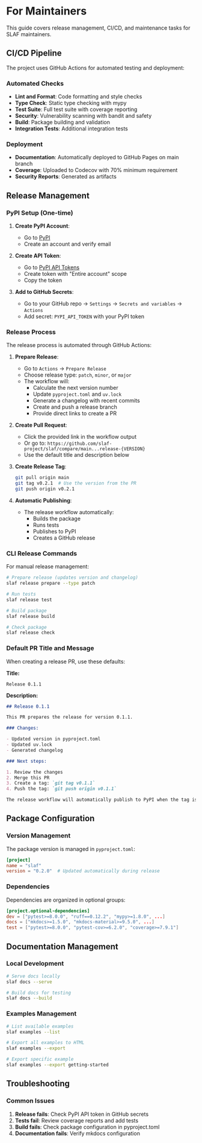 # For Maintainers

This guide covers release management, CI/CD, and maintenance tasks for SLAF maintainers.

## CI/CD Pipeline

The project uses GitHub Actions for automated testing and deployment:

### Automated Checks

- **Lint and Format**: Code formatting and style checks
- **Type Check**: Static type checking with mypy
- **Test Suite**: Full test suite with coverage reporting
- **Security**: Vulnerability scanning with bandit and safety
- **Build**: Package building and validation
- **Integration Tests**: Additional integration tests

### Deployment

- **Documentation**: Automatically deployed to GitHub Pages on main branch
- **Coverage**: Uploaded to Codecov with 70% minimum requirement
- **Security Reports**: Generated as artifacts

## Release Management

### PyPI Setup (One-time)

1. **Create PyPI Account**:

   - Go to [PyPI](https://pypi.org/account/register/)
   - Create an account and verify email

2. **Create API Token**:

   - Go to [PyPI API Tokens](https://pypi.org/manage/account/token/)
   - Create token with "Entire account" scope
   - Copy the token

3. **Add to GitHub Secrets**:
   - Go to your GitHub repo → `Settings` → `Secrets and variables` → `Actions`
   - Add secret: `PYPI_API_TOKEN` with your PyPI token

### Release Process

The release process is automated through GitHub Actions:

1. **Prepare Release**:

   - Go to `Actions` → `Prepare Release`
   - Choose release type: `patch`, `minor`, or `major`
   - The workflow will:
     - Calculate the next version number
     - Update `pyproject.toml` and `uv.lock`
     - Generate a changelog with recent commits
     - Create and push a release branch
     - Provide direct links to create a PR

2. **Create Pull Request**:

   - Click the provided link in the workflow output
   - Or go to: `https://github.com/slaf-project/slaf/compare/main...release-{VERSION}`
   - Use the default title and description below

3. **Create Release Tag**:

   ```bash
   git pull origin main
   git tag v0.2.1  # Use the version from the PR
   git push origin v0.2.1
   ```

4. **Automatic Publishing**:
   - The release workflow automatically:
     - Builds the package
     - Runs tests
     - Publishes to PyPI
     - Creates a GitHub release

### CLI Release Commands

For manual release management:

```bash
# Prepare release (updates version and changelog)
slaf release prepare --type patch

# Run tests
slaf release test

# Build package
slaf release build

# Check package
slaf release check
```

### Default PR Title and Message

When creating a release PR, use these defaults:

**Title:**

```
Release 0.1.1
```

**Description:**

```markdown
## Release 0.1.1

This PR prepares the release for version 0.1.1.

### Changes:

- Updated version in pyproject.toml
- Updated uv.lock
- Generated changelog

### Next steps:

1. Review the changes
2. Merge this PR
3. Create a tag: `git tag v0.1.1`
4. Push the tag: `git push origin v0.1.1`

The release workflow will automatically publish to PyPI when the tag is pushed.
```

## Package Configuration

### Version Management

The package version is managed in `pyproject.toml`:

```toml
[project]
name = "slaf"
version = "0.2.0"  # Updated automatically during release
```

### Dependencies

Dependencies are organized in optional groups:

```toml
[project.optional-dependencies]
dev = ["pytest>=8.0.0", "ruff==0.12.2", "mypy>=1.8.0", ...]
docs = ["mkdocs>=1.5.0", "mkdocs-material>=9.5.0", ...]
test = ["pytest>=8.0.0", "pytest-cov>=6.2.0", "coverage>=7.9.1"]
```

## Documentation Management

### Local Development

```bash
# Serve docs locally
slaf docs --serve

# Build docs for testing
slaf docs --build
```

### Examples Management

```bash
# List available examples
slaf examples --list

# Export all examples to HTML
slaf examples --export

# Export specific example
slaf examples --export getting-started
```

## Troubleshooting

### Common Issues

1. **Release fails**: Check PyPI API token in GitHub secrets
2. **Tests fail**: Review coverage reports and add tests
3. **Build fails**: Check package configuration in pyproject.toml
4. **Documentation fails**: Verify mkdocs configuration
